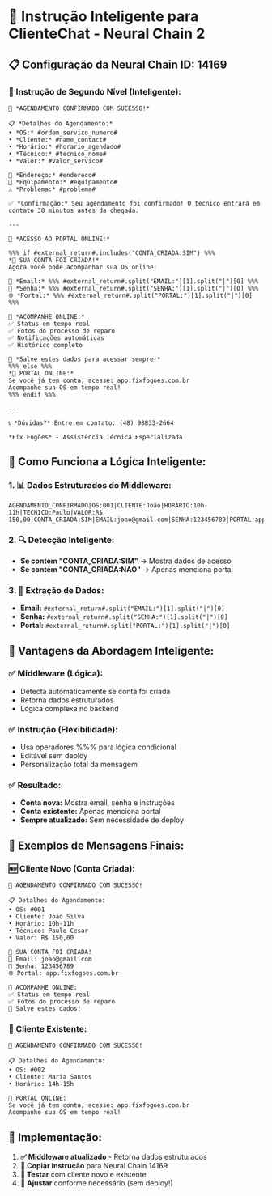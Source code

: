 # 🧠 Instrução Inteligente para ClienteChat - Neural Chain 2

## 📋 Configuração da Neural Chain ID: 14169

### **🔧 Instrução de Segundo Nível (Inteligente):**

```
🎉 *AGENDAMENTO CONFIRMADO COM SUCESSO!*

📋 *Detalhes do Agendamento:*
• *OS:* #ordem_servico_numero#
• *Cliente:* #name_contact#
• *Horário:* #horario_agendado#
• *Técnico:* #tecnico_nome#
• *Valor:* #valor_servico#

📍 *Endereço:* #endereco#
🔧 *Equipamento:* #equipamento#
⚠️ *Problema:* #problema#

✅ *Confirmação:* Seu agendamento foi confirmado! O técnico entrará em contato 30 minutos antes da chegada.

---

🔐 *ACESSO AO PORTAL ONLINE:*

%%% if #external_return#.includes("CONTA_CRIADA:SIM") %%%
*🎉 SUA CONTA FOI CRIADA!*
Agora você pode acompanhar sua OS online:

📧 *Email:* %%% #external_return#.split("EMAIL:")[1].split("|")[0] %%%
🔑 *Senha:* %%% #external_return#.split("SENHA:")[1].split("|")[0] %%%
🌐 *Portal:* %%% #external_return#.split("PORTAL:")[1].split("|")[0] %%%

📱 *ACOMPANHE ONLINE:*
✅ Status em tempo real
✅ Fotos do processo de reparo
✅ Notificações automáticas
✅ Histórico completo

💾 *Salve estes dados para acessar sempre!*
%%% else %%%
*📱 PORTAL ONLINE:*
Se você já tem conta, acesse: app.fixfogoes.com.br
Acompanhe sua OS em tempo real!
%%% endif %%%

---

📞 *Dúvidas?* Entre em contato: (48) 98833-2664

*Fix Fogões* - Assistência Técnica Especializada
```

## 🧠 Como Funciona a Lógica Inteligente:

### **1. 📊 Dados Estruturados do Middleware:**
```
AGENDAMENTO_CONFIRMADO|OS:001|CLIENTE:João|HORARIO:10h-11h|TECNICO:Paulo|VALOR:R$ 150,00|CONTA_CRIADA:SIM|EMAIL:joao@gmail.com|SENHA:123456789|PORTAL:app.fixfogoes.com.br
```

### **2. 🔍 Detecção Inteligente:**
- **Se contém "CONTA_CRIADA:SIM"** → Mostra dados de acesso
- **Se contém "CONTA_CRIADA:NAO"** → Apenas menciona portal

### **3. 📝 Extração de Dados:**
- **Email:** `#external_return#.split("EMAIL:")[1].split("|")[0]`
- **Senha:** `#external_return#.split("SENHA:")[1].split("|")[0]`
- **Portal:** `#external_return#.split("PORTAL:")[1].split("|")[0]`

## 🎯 Vantagens da Abordagem Inteligente:

### **✅ Middleware (Lógica):**
- Detecta automaticamente se conta foi criada
- Retorna dados estruturados
- Lógica complexa no backend

### **✅ Instrução (Flexibilidade):**
- Usa operadores %%% para lógica condicional
- Editável sem deploy
- Personalização total da mensagem

### **✅ Resultado:**
- **Conta nova:** Mostra email, senha e instruções
- **Conta existente:** Apenas menciona portal
- **Sempre atualizado:** Sem necessidade de deploy

## 📱 Exemplos de Mensagens Finais:

### **🆕 Cliente Novo (Conta Criada):**
```
🎉 AGENDAMENTO CONFIRMADO COM SUCESSO!

📋 Detalhes do Agendamento:
• OS: #001
• Cliente: João Silva
• Horário: 10h-11h
• Técnico: Paulo Cesar
• Valor: R$ 150,00

🔐 SUA CONTA FOI CRIADA!
📧 Email: joao@gmail.com
🔑 Senha: 123456789
🌐 Portal: app.fixfogoes.com.br

📱 ACOMPANHE ONLINE:
✅ Status em tempo real
✅ Fotos do processo de reparo
💾 Salve estes dados!
```

### **👤 Cliente Existente:**
```
🎉 AGENDAMENTO CONFIRMADO COM SUCESSO!

📋 Detalhes do Agendamento:
• OS: #002
• Cliente: Maria Santos
• Horário: 14h-15h

📱 PORTAL ONLINE:
Se você já tem conta, acesse: app.fixfogoes.com.br
Acompanhe sua OS em tempo real!
```

## 🚀 Implementação:

1. **✅ Middleware atualizado** - Retorna dados estruturados
2. **📝 Copiar instrução** para Neural Chain 14169
3. **🧪 Testar** com cliente novo e existente
4. **🔧 Ajustar** conforme necessário (sem deploy!)
